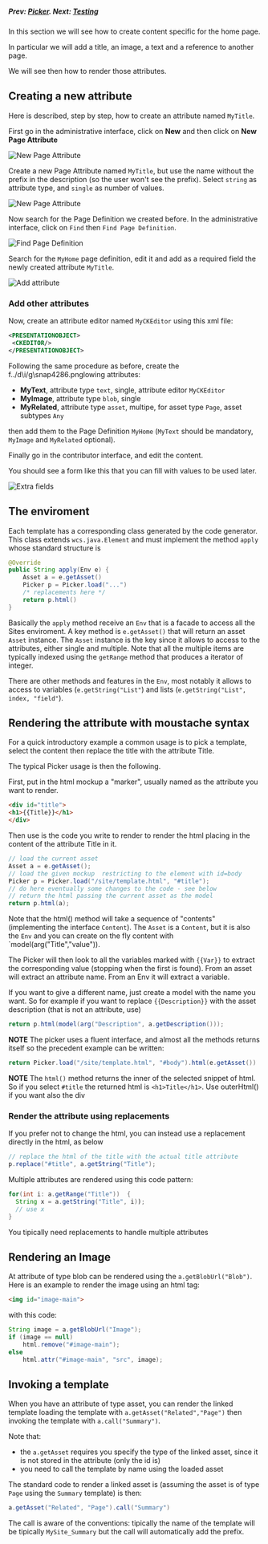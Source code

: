 ##### Prev:  [Picker](Picker.md). Next:  [Testing](Testing.md)

In this section we will see how to create content specific for the home page.

In particular we will add a title, an image, a text and a reference to another page.

We will see then how to render those attributes.

## Creating a new attribute

Here is described, step by step, how to create an attribute named `MyTitle`.

First go in the administrative interface, click on **New** and then click on **New Page Attribute**

![New Page Attribute](../img/snap4806.png)

Create a new Page Attribute named `MyTitle`, but use the name without the prefix in the description (so the user won't see the prefix). Select `string` as attribute type, and `single` as number of values.

![New Page Attribute ](../img/snap4829.png)

Now search for the Page Definition we created before. In the administrative interface, click on `Find` then `Find Page Definition`.

![Find Page Definition](../img/snap6558.png)

Search for the `MyHome` page definition, edit it and add as a required field the newly created attribute `MyTitle`.

![Add attribute](../img/snap7313.png)

### Add other attributes

Now, create an attribute editor named `MyCKEditor` using this xml file:

```xml
<PRESENTATIONOBJECT>
 <CKEDITOR/>
</PRESENTATIONOBJECT>
```

Following the same procedure as before, create the f../d\i/g\snap4286.pnglowing attributes:

- **MyText**, attribute type `text`, single, attribute editor `MyCKEditor`
- **MyImage**, attribute type `blob`, single
- **MyRelated**, attribute type `asset`, multipe, for asset type `Page`, asset subtypes `Any`

then add them to the Page Definition `MyHome` (`MyText` should be mandatory, `MyImage` and `MyRelated` optional).

Finally go in the contributor interface, and edit the content.  

You should see a form like this that you can fill with values to be used later.

![Extra fields](../img/snap4286.png)

## The enviroment

Each template has a corresponding class generated by the code generator. This class extends `wcs.java.Element` and must implement the method `apply` whose standard structure is

```java
@Override
public String apply(Env e) {
	Asset a = e.getAsset()
    Picker p = Picker.load("...")
    /* replacements here */
    return p.html() 
}
```

Basically the `apply` method receive an `Env` that is a facade to access all the Sites enviroment.  A key method is `e.getAsset()` that will return an asset `Asset` instance. The `Asset` instance is the key since it allows to access to the attributes, either single and multiple. Note that all the multiple items are typically indexed using the `getRange` method that produces a iterator of integer.

There are other methods and features in the `Env`, most notably it allows to access to variables (`e.getString("List"`) and lists (`e.getString("List", index, "field"`). 


## Rendering the attribute with moustache syntax

For a quick introductory example a common usage is to pick a template, select the content then replace the title with the attribute Title. 

The typical Picker usage is then the following.

First, put in the html mockup a "marker", usually named as the attribute you want to render.

```html
<div id="title">
<h1>{{Title}}</h1>
</div>
```

Then use is the code you write to render to render the html placing in the content of the attribute Title in it.

```java
// load the current asset
Asset a = e.getAsset();
// load the given mockup  restricting to the element with id=body
Picker p = Picker.load("/site/template.html", "#title");
// do here eventually some changes to the code - see below
// return the html passing the current asset as the model
return p.html(a);
```
Note that the html() method will take a sequence of "contents" (implementing the interface `Content`). The `Asset` is a `Content`, but it is also the  `Env` and you can create on the fly content with `model(arg("Title","value")).

The Picker will then look to all the variables marked with `{{Var}}` to extract the corresponding value (stopping when the first is found). From an asset will extract an attribute name. From an Env it will extract a variable.

If you want to give a different name, just create a model with the name you want. So for example if you want to replace `{{Description}}` with the asset description (that is not an attribute, use)


```java
return p.html(model(arg("Description", a.getDescription()));
```

**NOTE** The picker uses a fluent interface, and almost all the methods returns itself so the precedent example can be written:

```java
return Picker.load("/site/template.html", "#body").html(e.getAsset())
```

**NOTE** The `html()` method returns the inner of the selected snippet of html. So if you select `#title` the returned html is `<h1>Title</h1>`. Use outerHtml() if you want also the div

### Render the attribute using replacements

If you prefer not to change the html, you can instead use a replacement directly in the html, as below

```java
// replace the html of the title with the actual title attribute
p.replace("#title", a.getString("Title");
```

Multiple attributes are rendered using this code pattern:

```java
for(int i: a.getRange("Title"))  {
  String x = a.getString("Title", i));
  // use x
}
````

You tipically need replacements to handle multiple attributes

## Rendering an Image

At attribute of type blob can be rendered using the `a.getBlobUrl("Blob")`. Here is an example to render the image using an html tag:

```html
<img id="image-main">
```

with this code:

```java
String image = a.getBlobUrl("Image");
if (image == null)
	html.remove("#image-main");
else
	html.attr("#image-main", "src", image);
```

## Invoking a template

When you have an attribute of type asset, you can render the linked template loading the template with `a.getAsset("Related","Page")` then invoking the template with `a.call("Summary")`. 

Note that:

- the `a.getAsset` requires you specify the type of the linked asset, since it is not stored in the attribute (only the id is)
- you need to call the template by name using the loaded asset

The standard code to render a linked asset is (assuming the asset is of type `Page` using the `Summary` template) is then:

```java
a.getAsset("Related", "Page").call("Summary")
```

The call is aware of the conventions: tipically the name of the template will be tipically `MySite_Summary` but the call will automatically add the prefix.
